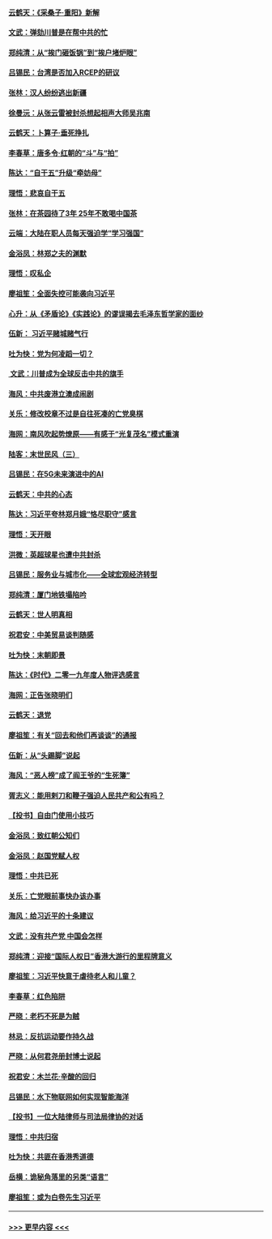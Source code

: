 #### [云鹤天：《采桑子‧重阳》新解](../pages/nsc993/n11744948.md?t=12252044) 
#### [文武：弹劾川普是在帮中共的忙](../pages/nsc993/n11744758.md?t=12252044) 
#### [郑纯清：从“挨门砸饭锅”到“挨户堵炉眼”](../pages/nsc993/n11744745.md?t=12252044) 
#### [吕锡民：台湾是否加入RCEP的研议](../pages/nsc993/n11744701.md?t=12252044) 
#### [张林：汉人纷纷逃出新疆](../pages/nsc993/n11743530.md?t=12252044) 
#### [徐曼沅：从张云雷被封杀想起相声大师吴兆南](../pages/nsc993/n11741816.md?t=12252044) 
#### [云鹤天：卜算子‧垂死挣扎](../pages/nsc993/n11739956.md?t=12252044) 
#### [李春草：唐多令‧红朝的“斗”与“拍”](../pages/nsc993/n11739830.md?t=12252044) 
#### [陈达：“自干五”升级“牵妨母”](../pages/nsc993/n11739724.md?t=12252044) 
#### [理悟：悲哀自干五](../pages/nsc993/n11739547.md?t=12252044) 
#### [张林：在茶园待了3年 25年不敢喝中国茶](../pages/nsc993/n11739240.md?t=12252044) 
#### [云端：大陆在职人员每天强迫学“学习强国”](../pages/nsc993/n11738735.md?t=12252044) 
#### [金浴凤：林郑之夫的渊默](../pages/nsc993/n11737735.md?t=12252044) 
#### [理悟：叹私企](../pages/nsc993/n11737715.md?t=12252044) 
#### [廖祖笙：全面失控可能袭向习近平](../pages/nsc993/n11737704.md?t=12252044) 
#### [心升：从《矛盾论》《实践论》的谬误揭去毛泽东哲学家的面纱](../pages/nsc993/n11736962.md?t=12252044) 
#### [伍新： 习近平赌城赌气行](../pages/nsc993/n11736929.md?t=12252044) 
#### [吐为快：党为何凌蹈一切？](../pages/nsc993/n11736915.md?t=12252044) 
#### [ 文武：川普成为全球反击中共的旗手](../pages/nsc993/n11736882.md?t=12252044) 
#### [海风：中共废港立澳成闹剧](../pages/nsc993/n11735857.md?t=12252044) 
#### [关乐：修改校章不过是自往死凑的亡党臭棋](../pages/nsc993/n11735097.md?t=12252044) 
#### [海网：南风吹起势燎原——有感于“光复茂名”模式重演](../pages/nsc993/n11732308.md?t=12252044) 
#### [陆客：末世民风（三）](../pages/nsc993/n11732211.md?t=12252044) 
#### [吕锡民：在5G未来演进中的AI](../pages/nsc993/n11730010.md?t=12252044) 
#### [云鹤天：中共的心态](../pages/nsc993/n11729906.md?t=12252044) 
#### [陈达：习近平夸林郑月娥“恪尽职守”感言](../pages/nsc993/n11729881.md?t=12252044) 
#### [理悟：天开眼](../pages/nsc993/n11729699.md?t=12252044) 
#### [洪微：英超球星也遭中共封杀](../pages/nsc993/n11727243.md?t=12252044) 
#### [吕锡民：服务业与城市化——全球宏观经济转型](../pages/nsc993/n11725845.md?t=12252044) 
#### [郑纯清：厦门地铁塌陷吟](../pages/nsc993/n11725813.md?t=12252044) 
#### [云鹤天：世人明真相](../pages/nsc993/n11725621.md?t=12252044) 
#### [祝君安：中美贸易谈判随感](../pages/nsc993/n11725609.md?t=12252044) 
#### [吐为快：末朝即景](../pages/nsc993/n11723365.md?t=12252044) 
#### [陈达：《时代》二零一九年度人物评选感言](../pages/nsc993/n11723337.md?t=12252044) 
#### [海网：正告张晓明们](../pages/nsc993/n11723228.md?t=12252044) 
#### [云鹤天：退党](../pages/nsc993/n11723056.md?t=12252044) 
#### [廖祖笙：有关“回去和他们再谈谈”的通报](../pages/nsc993/n11722442.md?t=12252044) 
#### [伍新：从“头踢脚”说起](../pages/nsc993/n11722429.md?t=12252044) 
#### [海风：“恶人榜”成了阎王爷的“生死簿”](../pages/nsc993/n11722272.md?t=12252044) 
#### [胥志义：能用剌刀和鞭子强迫人民共产和公有吗？](../pages/nsc993/n11720569.md?t=12252044) 
#### [【投书】自由门使用小技巧](../pages/nsc993/n11720180.md?t=12252044) 
#### [金浴凤：致红朝公知们](../pages/nsc993/n11720563.md?t=12252044) 
#### [金浴凤：赵国党赋人权](../pages/nsc993/n11720533.md?t=12252044) 
#### [理悟：中共已死](../pages/nsc993/n11720233.md?t=12252044) 
#### [关乐：亡党眼前事快办该办事](../pages/nsc993/n11719160.md?t=12252044) 
#### [海风：给习近平的十条建议](../pages/nsc993/n11717616.md?t=12252044) 
#### [文武：没有共产党 中国会怎样](../pages/nsc993/n11717584.md?t=12252044) 
#### [郑纯清：迎接“国际人权日”香港大游行的里程牌意义](../pages/nsc993/n11717417.md?t=12252044) 
#### [廖祖笙：习近平快意于虐待老人和儿童？](../pages/nsc993/n11715313.md?t=12252044) 
#### [李春草：红色陷阱](../pages/nsc993/n11715029.md?t=12252044) 
#### [严晓：老朽不死是为贼](../pages/nsc993/n11712910.md?t=12252044) 
#### [林忌：反抗运动要作持久战](../pages/nsc993/n11712623.md?t=12252044) 
#### [严晓：从何君尧册封博士说起](../pages/nsc993/n11712465.md?t=12252044) 
#### [祝君安：木兰花·辛酸的回归](../pages/nsc993/n11712381.md?t=12252044) 
#### [吕锡民：水下物联网如何实现智能海洋](../pages/nsc993/n11711158.md?t=12252044) 
#### [【投书】一位大陆律师与司法局律协的对话](../pages/nsc993/n11709675.md?t=12252044) 
#### [理悟：中共归宿](../pages/nsc993/n11710059.md?t=12252044) 
#### [吐为快：共匪在香港秀道德](../pages/nsc993/n11709979.md?t=12252044) 
#### [岳横：诡秘角落里的另类“语言”](../pages/nsc993/n11709792.md?t=12252044) 
#### [廖祖笙：或为白卷先生习近平](../pages/nsc993/n11708330.md?t=12252044) 

----
#### [ >>> 更早内容 <<< ](../indexes/nsc993-earlier.md)
